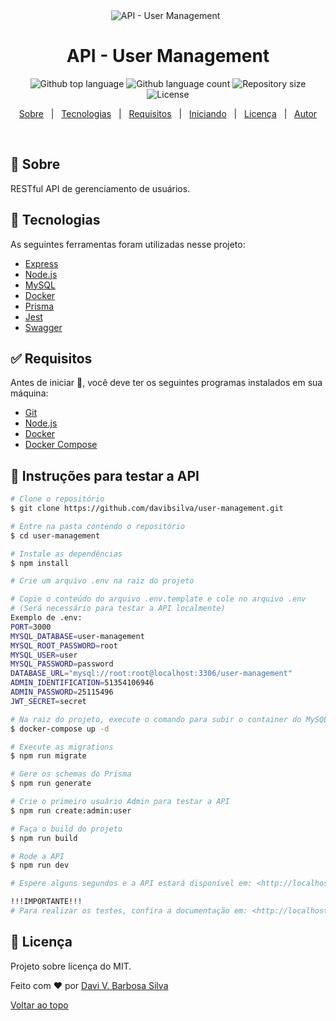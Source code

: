<div align="center" id="top"> 
  <img src="./.github/app.gif" alt="API - User Management" />
  &#xa0;
</div>

<h1 align="center">API - User Management</h1>

<p align="center">
  <img alt="Github top language" src="https://img.shields.io/github/languages/top/davibsilva/glowing-airline-ticket?color=56BEB8">
  <img alt="Github language count" src="https://img.shields.io/github/languages/count/davibsilva/glowing-airline-ticket?color=56BEB8">
  <img alt="Repository size" src="https://img.shields.io/github/repo-size/davibsilva/glowing-airline-ticket?color=56BEB8">
  <img alt="License" src="https://img.shields.io/github/license/davibsilva/glowing-airline-ticket?color=56BEB8">
</p>

<p align="center">
  <a href="#dart-about">Sobre</a> &#xa0; | &#xa0; 
  <a href="#rocket-technologies">Tecnologias</a> &#xa0; | &#xa0;
  <a href="#white_check_mark-requirements">Requisitos</a> &#xa0; | &#xa0;
  <a href="#checkered_flag-starting">Iniciando</a> &#xa0; | &#xa0;
  <a href="#memo-license">Licença</a> &#xa0; | &#xa0;
  <a href="https://github.com/davibsilva" target="_blank">Autor</a>
</p>

<br>

## :dart: Sobre ##

RESTful API de gerenciamento de usuários.

## :rocket: Tecnologias ##

As seguintes ferramentas foram utilizadas nesse projeto:

- [Express](https://expressjs.com/)
- [Node.js](https://nodejs.org/en/)
- [MySQL](https://www.mysql.com/)
- [Docker](https://docker.com)
- [Prisma](https://www.prisma.io/)
- [Jest](https://www.jestjs.io/)
- [Swagger](https://swagger.io/)

## :white_check_mark: Requisitos ##

Antes de iniciar :checkered_flag:, você deve ter os seguintes programas instalados em sua máquina:

- [Git](https://git-scm.com)
- [Node.js](https://nodejs.org/en/)
- [Docker](https://www.docker.com/get-started/)
- [Docker Compose](https://docs.docker.com/compose/)

## :checkered_flag: Instruções para testar a API ##

```bash
# Clone o repositório
$ git clone https://github.com/davibsilva/user-management.git

# Entre na pasta contendo o repositório
$ cd user-management

# Instale as dependências
$ npm install

# Crie um arquivo .env na raiz do projeto

# Copie o conteúdo do arquivo .env.template e cole no arquivo .env
# (Será necessário para testar a API localmente)
Exemplo de .env:
PORT=3000
MYSQL_DATABASE=user-management
MYSQL_ROOT_PASSWORD=root
MYSQL_USER=user
MYSQL_PASSWORD=password
DATABASE_URL="mysql://root:root@localhost:3306/user-management"
ADMIN_IDENTIFICATION=51354106946
ADMIN_PASSWORD=25115496
JWT_SECRET=secret

# Na raiz do projeto, execute o comando para subir o container do MySQL
$ docker-compose up -d

# Execute as migrations
$ npm run migrate

# Gere os schemas do Prisma
$ npm run generate

# Crie o primeiro usuário Admin para testar a API
$ npm run create:admin:user

# Faça o build do projeto
$ npm run build

# Rode a API
$ npm run dev

# Espere alguns segundos e a API estará disponível em: <http://localhost:3000>

!!!IMPORTANTE!!!
# Para realizar os testes, confira a documentação em: <http://localhost:3000/api-docs>
```

## :memo: Licença ##

Projeto sobre licença do MIT.

Feito com :heart: por <a href="https://github.com/davibsilva" target="_blank">Davi V. Barbosa Silva</a>
&#xa0;

<a href="#top">Voltar ao topo</a>